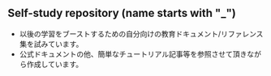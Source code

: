 ## Self-study repository (name starts with "_")
- 以後の学習をブーストするための自分向けの教育ドキュメント/リファレンス集を試みています。 
- 公式ドキュメントの他、簡単なチュートリアル記事等を参照させて頂きながら作成しています。  

<!--
### Hi there 👋
**RiSEblackbird/RiSEblackbird** is a ✨ _special_ ✨ repository because its `README.md` (this file) appears on your GitHub profile.

Here are some ideas to get you started:

- 🔭 I’m currently working on ...
- 🌱 I’m currently learning ...
- 👯 I’m looking to collaborate on ...
- 🤔 I’m looking for help with ...
- 💬 Ask me about ...
- 📫 How to reach me: ...
- 😄 Pronouns: ...
- ⚡ Fun fact: ...
-->
